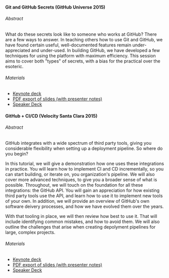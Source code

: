 #### Git and GitHub Secrets (GitHub Universe 2015)

###### Abstract 
What do these secrets look like to someone who works at GitHub? There are a few ways to answer. In teaching others how to use Git and GitHub, we have found certain useful, well-documented features remain under-appreciated and under-used. In building GitHub, we have developed a few techniques for using the platform with maximum efficiency. This session aims to cover both "types" of secrets, with a bias for the practical over the esoteric.

###### Materials
- [Keynote deck](https://github.com/patrickmckenna/talks/blob/master/2015-10-02-github-universe-git-github-secrets.key)
- [PDF export of slides (with presenter notes)](https://github.com/patrickmckenna/talks/blob/master/2015-10-02-github-universe-git-github-secrets.pdf)
- [Speaker Deck](https://speakerdeck.com/patrickmckenna/git-and-github-secrets-github-universe-2015)



#### GitHub + CI/CD (Velocity Santa Clara 2015)

###### Abstract 
GitHub integrates with a wide spectrum of third party tools, giving you considerable flexibility when setting up a deployment pipeline. So where do you begin?

In this tutorial, we will give a demonstration how one uses these integrations in practice. You will learn how to implement CI and CD incrementally, so you can start building, or iterate on, you organization's pipeline. We will also cover more advanced techniques, to give you a broader sense of what is possible. Throughout, we will touch on the foundation for all these integrations: the GitHub API. You will gain an appreciation for how existing third party tools use the API, and learn how to use it to implement new tools of your own. In addition, we will provide an overview of GitHub's own software deivery processes, and how we have evolved them over the years.

With that tooling in place, we will then review how best to use it. That will include identifying common mistakes, and how to avoid them. We will also outline the challenges that arise when creating depolyment pipelines for large, complex projects.

###### Materials
- [Keynote deck](https://github.com/patrickmckenna/talks/blob/master/2015-05-27-velocity-santa-clara-github-cicd.key)
- [PDF export of slides (with presenter notes)](https://github.com/patrickmckenna/talks/blob/master/2015-05-27-velocity-santa-clara-github-cicd.pdf)
- [Speaker Deck](https://speakerdeck.com/patrickmckenna/cd-pipeline-with-github)
